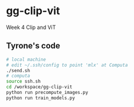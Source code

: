 # gg-clip-vit
Week 4 Clip and ViT

## Tyrone's code

```bash
# local machine
# edit ~/.ssh/config to point 'mlx' at Computa
./send.sh
# computa
source ssh.sh
cd /workspace/gg-clip-vit
python run precompute_images.py
python run train_models.py
```